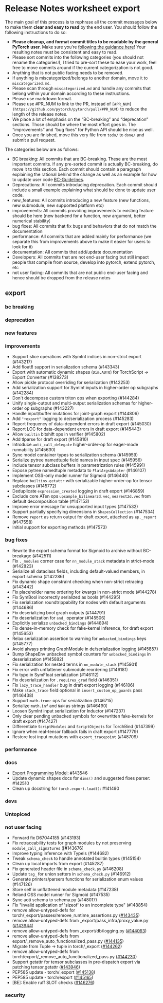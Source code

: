 
# Release Notes worksheet export

The main goal of this process is to rephrase all the commit messages below to make them **clear and easy to read** by the end user. You should follow the following instructions to do so:

* **Please cleanup, and format commit titles to be readable by the general PyTorch user.** Make sure you're [following the guidance here](https://docs.google.com/document/d/14OmgGBr1w6gl1VO47GGGdwrIaUNr92DFhQbY_NEk8mQ/edit)! Your resulting notes must be consistent and easy to read.
* Please sort commits into the following categories (you should not rename the categories!), I tried to pre-sort these to ease your work, feel free to move commits around if the current categorization is not good.
* Anything that is not public facing needs to be removed.
* If anything is miscategorized/belongs to another domain, move it to `miscategorized.md`.
* Please scan through `miscategorized.md` and handle any commits that belong within your domain according to these instructions.
* Please use markdown format.
* Please use #PR_NUM to link to the PR, instead of `[#PR_NUM](https://github.com/pytorch/pytorch/pull/#PR_NUM)` to reduce the length of the release notes.
* We place a lot of emphasis on the “BC-breaking” and “deprecation” sections. Those should be where the most effort goes in. The “improvements” and “bug fixes” for Python API should be nice as well.
* Once you are finished, move this very file from `todo/` to `done/` and submit a pull request.

The categories below are as follows:

* BC breaking: All commits that are BC-breaking. These are the most important commits. If any pre-sorted commit is actually BC-breaking, do move it to this section. Each commit should contain a paragraph explaining the rational behind the change as well as an example for how to update user code [BC-Guidelines](https://docs.google.com/document/d/14OmgGBr1w6gl1VO47GGGdwrIaUNr92DFhQbY_NEk8mQ/edit#heading=h.a9htwgvvec1m).
* Deprecations: All commits introducing deprecation. Each commit should include a small example explaining what should be done to update user code.
* new_features: All commits introducing a new feature (new functions, new submodule, new supported platform etc)
* improvements: All commits providing improvements to existing feature should be here (new backend for a function, new argument, better numerical stability)
* bug fixes: All commits that fix bugs and behaviors that do not match the documentation
* performance: All commits that are added mainly for performance (we separate this from improvements above to make it easier for users to look for it)
* documentation: All commits that add/update documentation
* Developers: All commits that are not end-user facing but still impact people that compile from source, develop into pytorch, extend pytorch, etc
* not user facing: All commits that are not public end-user facing and hence should be dropped from the release notes

## export
### bc breaking
### deprecation
### new features
### improvements
- Support slice operations with SymInt indices in non-strict export (#143217)
- Add float8 support in serialization schema (#143343)
- Export with automatic dynamic shapes (`Dim.AUTO`) for TorchScript -> Export Converter (#138273)
- Allow pickle protocol overriding for serialization (#142253)
- Add serialization support for SymInt inputs in higher-order op subgraphs (#142284)
- Don't decompose custom triton ops when exporting (#144284)
- Unify single-output and multi-output serialization schemas for higher-order op subgraphs (#143227)
- Handle input/buffer mutations for joint-graph export (#144806)
- Add `"+export"` logging to de/serialization process (#145283)
- Report frequency of data-dependent errors in draft export (#145030)
- Report LOC for data-dependent errors in draft export (#145443)
- Allow `builtin` bitshift ops in verifier (#145802)
- Add tlparse for draft export (#145810)
- Introduce `aoti_call_delegate` higher-order-op for eager-mode runnability (#145630)
- Sync model container types to serialization schema (#145959)
- Serialize pytree namedtuple field names in input spec (#145956)
- Include tensor subclass buffers in parametrization rules (#145991)
- Expose pytree namedtuple metadata to `FlatArgsAdapter` (#146107)
- Implement OSS-only model runner for Sigmoid (#146440)
- Replace `builtins.getattr` with serializable higher-order-op for tensor subclasses (#145772)
- Deduplicate `expression_created` logging in draft export (#146859)
- Exclude core ATen ops `upsample_bilinear2d.vec`, `nearest2d.vec` from default decomposition table (#147153)
- Improve error message for unsupported input types (#147532)
- Support partially specifying dimensions in `ShapesCollection` (#147534)
- Remove `report` as return output for draft export, attached as `ep._report` (#147558)
- Initial support for exporting methods (#147573)
### bug fixes
- Rewrite the export schema format for Sigmoid to archive without BC-breakage (#142511)
- Fix `._modules` corner case for `nn_module_stack` metadata in strict-mode (#142823)
- Serialize all dataclass fields, including default-valued members, in export schema (#142286)
- Fix dynamic shape constraint checking when non-strict retracing (#143442)
- Fix placeholder name ordering for kwargs in non-strict mode (#144278)
- Fix SymBool incorrectly serialized as bools (#144295)
- Fix serialization roundtrippability for nodes with default arguments (#144686)
- Fix deserializing bool graph outputs (#144791)
- Fix deserialization for `and_` operator (#145506)
- Explicitly serialize `unbacked_bindings` (#144894)
- Fix dense-in-memory check for fake-kernel inference, for draft export (#145653)
- Relax serialization assertion to warning for `unbacked_bindings` keys (#145777)
- Avoid always printing GraphModule in de/serialization logging (#145857)
- Bump ShapeEnv unbacked symbol counters for `unbacked_bindings` in deserialization (#145882)
- Fix serialization for nested terms in `nn_module_stack` (#145901)
- Fix error with unflattener submodule reordering (#146181)
- Fix typo in SymFloat serialization (#146112)
- Fix deserialization for `.requires_grad` field (#146351)
- Fix `lazy_trace_handler` bug in draft export logging (#146106)
- Make `stack_trace` field optional in `insert_custom_op_guards` pass (#146438)
- Support `math.trunc` ops for serialization (#146715)
- Serialize `math.inf` and `NaN` as strings (#146490)
- Loosen SymInt input serialization for Inductor (#147237)
- Only clear pending unbacked symbols for overwritten fake-kernels for draft export (#147427)
- Differentiate `ScriptModules` and `ScriptObjects` for TorchBind (#147399)
- Ignore when real-tensor fallback fails in draft export (#147779)
- Restore lost input mutations with `export_tracepoint` (#148709)
### performance
### docs
- [Export Programming Model](https://pytorch.org/docs/main/export.programming_model.html): #143546
- Update dynamic shapes docs for `dims()` and suggested fixes parser: #142510
- Clean up docstring for `torch.export.load()`: #141490
### devs
### Untopiced
### not user facing
- Forward fix D67044185 (#143193)
- Fix retraceability tests for graph modules by not preserving `module_call_signatures` ([#143676]
- Improve typing inference with TypeIs (#144682)
- Tweak `schema_check` to handle annotated builtin types (#145154)
- Clean up local imports from export (#145287)
- Fix generated header file in `schema_check.py` (#146208)
- Update `tag_` for union setters in `schema_check.py` (#146912)
- Generate printers/parsers functions for serialization enum values (#147126)
- Store self in unflattened module metadata (#147238)
- Reland OSS model runner for Sigmoid (#147535)
- Sync aoti schema to schema.py (#148017)
- Fix "invalid application of 'sizeof' to an incomplete type" (#148854)
- remove allow-untyped-defs for torch/_export/passes/remove_runtime_assertions.py ([#143435](https://github.com/pytorch/pytorch/pull/143435))
- remove allow-untyped-defs from _export/pass_infra/proxy_value.py ([#143944](https://github.com/pytorch/pytorch/pull/143944))
- remove allow-untyped-defs from _export/db/logging.py ([#144093](https://github.com/pytorch/pytorch/pull/144093))
- remove allow-untyped-defs from export/_remove_auto_functionalized_pass.py ([#144135](https://github.com/pytorch/pytorch/pull/144135))
- Migrate from Tuple -> tuple in torch/_export ([#144262](https://github.com/pytorch/pytorch/pull/144262))
- remove allow-untyped-defs from torch/export/_remove_auto_functionalized_pass.py ([#144230](https://github.com/pytorch/pytorch/pull/144230))
- Support getattr for tensor subclasses in pre-dispatch export via patching tensor.getattr ([#143946](https://github.com/pytorch/pytorch/pull/143946))
- PEP585 update - torch/_export ([#145138](https://github.com/pytorch/pytorch/pull/145138))
- PEP585 update - torch/export ([#145165](https://github.com/pytorch/pytorch/pull/145165))
- [BE]: Enable ruff SLOT checks ([#146276](https://github.com/pytorch/pytorch/pull/146276))
### security
